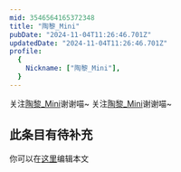 ```yaml
---
mid: 3546564165372348
title: "陶黎_Mini"
pubDate: "2024-11-04T11:26:46.701Z"
updatedDate: "2024-11-04T11:26:46.701Z"
profile:
  {
    Nickname: ["陶黎_Mini"],
  }
---
```


关注[陶黎_Mini](https://space.bilibili.com/3546564165372348)谢谢喵~ 关注[陶黎_Mini](https://space.bilibili.com/3546564165372348)谢谢喵~

## 此条目有待补充
你可以在[这里](https://github.com/Yuhanawa/VTuber.ICU-Content/edit/master/v/陶黎_Mini/index.md)编辑本文
